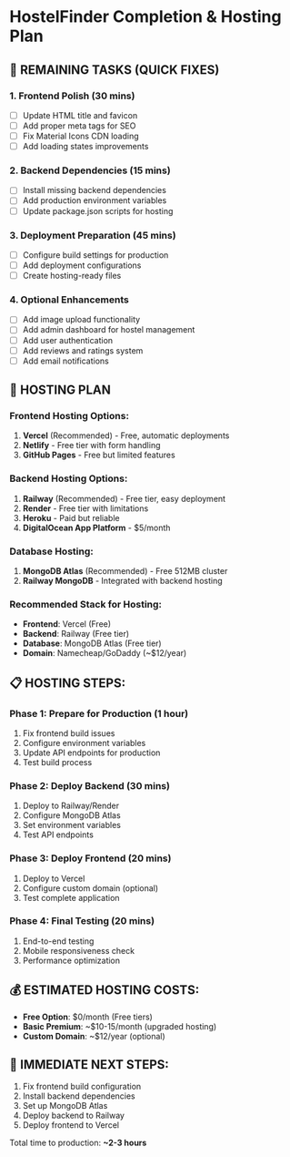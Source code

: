 # HostelFinder Completion & Hosting Plan

## 🚧 REMAINING TASKS (QUICK FIXES)

### 1. Frontend Polish (30 mins)
- [ ] Update HTML title and favicon 
- [ ] Add proper meta tags for SEO
- [ ] Fix Material Icons CDN loading
- [ ] Add loading states improvements

### 2. Backend Dependencies (15 mins)
- [ ] Install missing backend dependencies
- [ ] Add production environment variables
- [ ] Update package.json scripts for hosting

### 3. Deployment Preparation (45 mins)
- [ ] Configure build settings for production
- [ ] Add deployment configurations
- [ ] Create hosting-ready files

### 4. Optional Enhancements
- [ ] Add image upload functionality
- [ ] Add admin dashboard for hostel management
- [ ] Add user authentication
- [ ] Add reviews and ratings system
- [ ] Add email notifications

## 🚀 HOSTING PLAN

### Frontend Hosting Options:
1. **Vercel** (Recommended) - Free, automatic deployments
2. **Netlify** - Free tier with form handling
3. **GitHub Pages** - Free but limited features

### Backend Hosting Options:
1. **Railway** (Recommended) - Free tier, easy deployment
2. **Render** - Free tier with limitations
3. **Heroku** - Paid but reliable
4. **DigitalOcean App Platform** - $5/month

### Database Hosting:
1. **MongoDB Atlas** (Recommended) - Free 512MB cluster
2. **Railway MongoDB** - Integrated with backend hosting

### Recommended Stack for Hosting:
- **Frontend**: Vercel (Free)
- **Backend**: Railway (Free tier)
- **Database**: MongoDB Atlas (Free tier)
- **Domain**: Namecheap/GoDaddy (~$12/year)

## 📋 HOSTING STEPS:

### Phase 1: Prepare for Production (1 hour)
1. Fix frontend build issues
2. Configure environment variables
3. Update API endpoints for production
4. Test build process

### Phase 2: Deploy Backend (30 mins)
1. Deploy to Railway/Render
2. Configure MongoDB Atlas
3. Set environment variables
4. Test API endpoints

### Phase 3: Deploy Frontend (20 mins)
1. Deploy to Vercel
2. Configure custom domain (optional)
3. Test complete application

### Phase 4: Final Testing (20 mins)
1. End-to-end testing
2. Mobile responsiveness check
3. Performance optimization

## 💰 ESTIMATED HOSTING COSTS:
- **Free Option**: $0/month (Free tiers)
- **Basic Premium**: ~$10-15/month (upgraded hosting)
- **Custom Domain**: ~$12/year (optional)

## 🎯 IMMEDIATE NEXT STEPS:
1. Fix frontend build configuration
2. Install backend dependencies
3. Set up MongoDB Atlas
4. Deploy backend to Railway
5. Deploy frontend to Vercel

Total time to production: **~2-3 hours**
